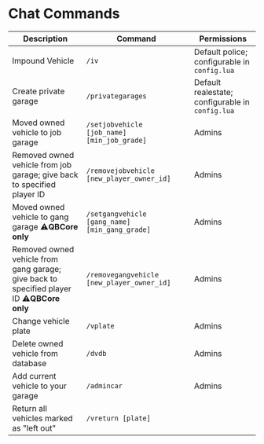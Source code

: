 # Chat Commands

<table data-full-width="false"><thead><tr><th width="524.3333333333333">Description</th><th width="479.20000000000005">Command</th><th width="303">Permissions</th></tr></thead><tbody><tr><td>Impound Vehicle</td><td><code>/iv</code></td><td>Default police; configurable in <code>config.lua</code></td></tr><tr><td>Create private garage</td><td><code>/privategarages</code></td><td>Default realestate; configurable in <code>config.lua</code></td></tr><tr><td>Moved owned vehicle to job garage</td><td><code>/setjobvehicle [job_name] [min_job_grade]</code></td><td>Admins</td></tr><tr><td>Removed owned vehicle from job garage; give back to specified player ID</td><td><code>/removejobvehicle [new_player_owner_id]</code></td><td>Admins</td></tr><tr><td>Moved owned vehicle to gang garage <span data-gb-custom-inline data-tag="emoji" data-code="26a0">⚠️</span><strong>QBCore only</strong></td><td><code>/setgangvehicle [gang_name] [min_gang_grade]</code></td><td>Admins</td></tr><tr><td>Removed owned vehicle from gang garage; give back to specified player ID  <span data-gb-custom-inline data-tag="emoji" data-code="26a0">⚠️</span><strong>QBCore only</strong></td><td><code>/removegangvehicle [new_player_owner_id]</code></td><td>Admins</td></tr><tr><td>Change vehicle plate</td><td><code>/vplate</code></td><td>Admins</td></tr><tr><td>Delete owned vehicle from database</td><td><code>/dvdb</code></td><td>Admins</td></tr><tr><td>Add current vehicle to your garage</td><td><code>/admincar</code></td><td>Admins</td></tr><tr><td>Return all vehicles marked as "left out"</td><td><code>/vreturn [plate]</code></td><td></td></tr></tbody></table>
